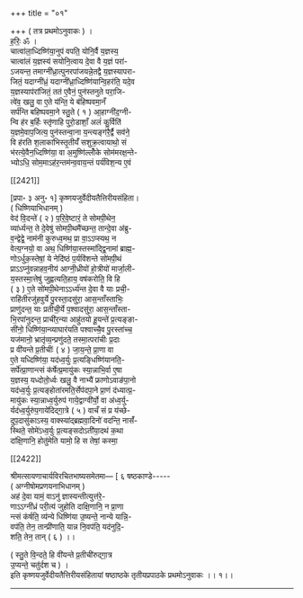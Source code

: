 +++
title = "०१"

+++
( तत्र प्रथमोऽनुवाकः ) ।  
ह॒रिः॒ ॐ ।  
चात्वा॑ला॒ध्दिष्णि॑या॒नुप॑ वपति॒ योनि॒र्वै य॒ज्ञस्य॒  
चात्वा॑लं य॒ज्ञस्य॑ सयोनि॒त्वाय दे॒वा वै य॒ज्ञं परा॑-  
ऽजयन्त॒ तमाग्नी॑ध्रा॒त्पुनरपा॑जयन्ने॒तद्वै य॒ज्ञस्यापरा-  
जितं॒ यदाग्नी॑ध्रं॒ यदाग्नी॑ध्रा॒ध्दिष्णि॑यान्वि॒हर॑ति॒ यदे॒व  
य॒ज्ञस्याप॑रांजितं॒ तत॑ ए॒वैनं॒ पुन॑स्तनुते परा॒जि-  
त्वे॑व॒ खलु॒ वा ए॒ते य॑न्ति॒ ये ब॑हिष्पवमा॒नँ  
सर्प॑न्ति बहिष्पवमा॒ने स्तु॒ते ( १ ) आ॒हाग्नी॑द॒ग्नी-  
न्वि ह॑र ब॒र्हिः स्तृ॑णाहि पुरो॒डाशाँ॒ अलं॑ कु॒र्विति॑  
य॒ज्ञमे॒वाप॒जित्य॒ पुन॑स्तन्वा॒ना य॒न्त्यङ्ग॑रै॒र्द्वै सव॑ने॒  
वि ह॑रति श॒लाका॑भिस्तृ॒तीयँ॑ सशुक्र॒त्वायाथो॒ सं  
भ॑रत्ये॒वैन॒ध्दिष्णि॑या॒ वा अ॒मुष्णि॑ल्लोँके सोम॑मरक्ष॒न्ते-  
भ्योऽधि॒ सोम॒माऽह॑र॒न्तम॑न्व॒वाय॒न्तं पर्य॑विश॒न्य ए॒वं

[[2421]]

[प्रपा॰ ३ अनु॰ १] कृष्णयजुर्वेदीयतैत्तिरीयसंहिता।  
( धिष्णियाभिधानम् )  
वेद॑ वि॒दन्ते॑ ( २ ) प॒रि॒वे॒ष्टारं॒ ते सोमपी॒थेन॒  
व्या॑र्ध्यन्त॒ ते दे॒वेषु॑ सोमपी॒थमै॑च्छन्त॒ तान्दे॒वा अ॑ब्रु-  
व॒न्द्वेद्वे॒ नाम॑नी कुरुध्व॒मथ॒ प्रा वा॒ऽऽप्स्यथ॒ न  
वेत्य॒ग्नयो॒ वा अथ॒ धिष्णि॑या॒स्तस्मा॑द्द्वि॒नामा॑ ब्राह्म॒-  
णोऽर्धुक॒स्तेषां॒ ये नेदि॑ष्ठं प॒र्यवि॑शन्ते सो॑मपी॒थं  
प्राऽऽप्नु॑वन्नाहव॒नीय॑ आग्नी॒ध्रीयो॑ हो॒त्रीयो॑ मार्जा॒ली-  
य॒स्तस्मा॒त्तेषु॑ जुह्वत्यति॒हाय॒ वष॑करोति॒ वि हि  
( ३ ) ए॒ते सो॑मपी॒थेनाऽऽर्ध्य॑न्त दे॒वा वै याः प्रची॒-  
राहि॑तीरजु॑हवुर्ये पु॒रस्ता॒दसु॑रा॒ आस॒न्ताँस्ताभिः॒  
प्राणु॑दन्त॒ याः प्रतीची॒र्ये प॒श्वादसु॑रा॒ आस॒न्ताँस्ता-  
भि॒रपा॑नुदन्त॒ प्राची॑र॒न्या आहु॑तयो हू॒यन्ते॑ प्र॒त्यङ्ङा-  
सी॑नो॒ धिष्णि॑या॒न्व्याघार॑यति पश्वाच्चै॒व पु॒रस्ता॑च्च॒  
यज॑मानो॒ भ्रातृ॑व्य॒न्प्रणु॑दते॒ तस्मा॒त्परा॑चीः प्र॒दाः  
प्र वी॑यन्ते प्र॒तीचीः॑ ( ४ ) जा॒य॒न्ते॒ प्रा॒णा वा  
ए॒ते यध्दिष्णि॑या॒ यद॑ध्व॒र्युः प्र॒त्यङ्धिष्णि॑यानति॒-  
सर्पे॑त्प्रा॒णान्त्सं क॑र्षेत्प्र॒मायु॑कः स्या॒न्नाभि॒र्वा ए॒षा  
य॒ज्ञस्य॒ यध्दोतो॒र्ध्वः खलु॒ वै नाभ्यै॑ फ्राणोऽवाङ॑पा॒नो  
यद॑ध्व॒र्युः प्र॒त्यङ्होता॑रमति॒र्सेप॑दपा॒ने प्रा॒णं द॑ध्यात्प्र॒-  
मायु॑कः स्या॒न्नाध्व॒र्युरुप॑ गाये॒द्वाग्वी॑र्यो॒ वा अ॑ध्व॒र्यु-  
र्यद॑ध्व॒र्युरु॑प॒गाये॑दिद्गा॒त्रे ( ५ ) वाचँ सं प्र य॑च्छे-  
दुप॒दासु॑काऽस्य॒ वाक्स्या॑द्ब्रह्मवा॒दिनो॑ वदन्ति॒ नासँ॑-  
स्थिते॒ सोमे॑ऽध्व॒र्युः प्र॒त्यङ्सदोऽती॑या॒दथ॑ क॒था  
दा॑क्षि॒णानि॒ होतु॑मेति यामो॒ हि स तेषां॒ कस्मा॒

[[2422]]

श्रीमत्सायणाचार्यविरचितभाष्यसमेतमा— [ ६ षष्ठकाण्डे-----  
( अग्नीषोमप्रणयनाभिधानम् )  
अह॑ दे॒वा यामं॒ वाऽनु॑ ज्ञास्यन्तीत्युत्त॑रे॒-  
णाऽऽग्नी॑ध्रं परी॒त्य॑ जुहोति दाक्षि॒णानि॒ न प्रा॒णा  
न्त्सं क॑र्षति॒ व्य॑न्ये धिष्णि॑या उ॒ष्यन्ते॒ नान्ये यान्नि॒-  
वप॑ति॒ तेन॒ तान्प्री॑णाति॒ यान्न नि॒वप॑ति॒ यद॑नुदि॒-  
शति॒ तेन॒ तान् ( ६ ) ।।

( स्तु॒ते वि॒न्दते॒ हि वी॑यन्ते प्र॒तीची॑रुद्गा॒त्र  
उ॒प्यन्ते॒ चतु॑र्दश च ) ।  
इति कृष्णयजुर्वेदीयतैत्तिरीयसंहितायां षष्ठाष्ठके तृतीयप्रपाठके प्रथमोऽनुवाकः ।। १।।  
___________
